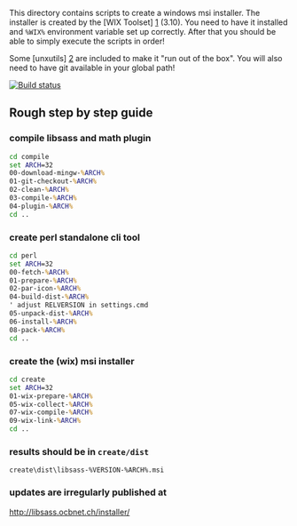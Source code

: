 This directory contains scripts to create a windows msi installer.
The installer is created by the [WIX Toolset] [1] (3.10). You need to
have it installed and `%WIX%` environment variable set up correctly.
After that you should be able to simply execute the scripts in order!

Some [unxutils] [2] are included to make it "run out of the box".
You will also need to have git available in your global path!

[![Build status](https://ci.appveyor.com/api/projects/status/54m5ygkkekj0a488/branch/master?svg=true)](https://ci.appveyor.com/project/sass/libsass-msi-installer/branch/master)

## Rough step by step guide

### compile libsass and math plugin
```cmd
cd compile
set ARCH=32
00-download-mingw-%ARCH%
01-git-checkout-%ARCH%
02-clean-%ARCH%
03-compile-%ARCH%
04-plugin-%ARCH%
cd ..
```

### create perl standalone cli tool
```cmd
cd perl
set ARCH=32
00-fetch-%ARCH%
01-prepare-%ARCH%
02-par-icon-%ARCH%
04-build-dist-%ARCH%
' adjust RELVERSION in settings.cmd
05-unpack-dist-%ARCH%
06-install-%ARCH%
08-pack-%ARCH%
cd ..
```

### create the (wix) msi installer

```cmd
cd create
set ARCH=32
01-wix-prepare-%ARCH%
05-wix-collect-%ARCH%
07-wix-compile-%ARCH%
09-wix-link-%ARCH%
cd ..
```

### results should be in `create/dist`

`create\dist\libsass-%VERSION-%ARCH%.msi`

### updates are irregularly published at

http://libsass.ocbnet.ch/installer/

[1]: http://wixtoolset.org/
[2]: http://unxutils.sourceforge.net/
